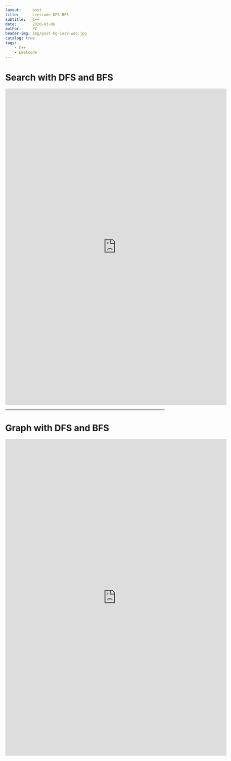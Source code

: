 ```yaml
---
layout:     post
title:      Leetcode DFS BFS
subtitle:   C++
date:       2020-03-06
author:     PZ
header-img: img/post-bg-ios9-web.jpg
catalog: true
tags:
    - C++
    - Leetcode
---
```


# Search with DFS and BFS

<embed src="https://drive.google.com/viewerng/
viewer?embedded=true&url=https://raw.githubusercontent.com/pzheng16/pzheng16.github.io/master/img/DFSBFS-PDF/searchdfsbfs.pdf" width="700" height="1000">

---

# Graph with DFS and BFS

<embed src="https://drive.google.com/viewerng/
viewer?embedded=true&url=https://raw.githubusercontent.com/pzheng16/pzheng16.github.io/master/img/DFSBFS-PDF/graphdfsbfs.pdf" width="700" height="1000">